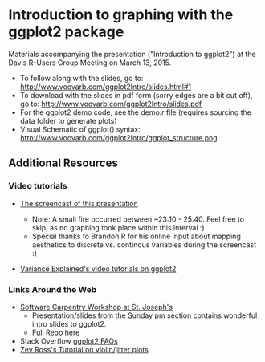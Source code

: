 # Introduction to graphing with the ggplot2 package

Materials accompanying the presentation ("Introduction to ggplot2") at the Davis R-Users Group Meeting on March 13, 2015.

* To follow along with the slides, go to: http://www.voovarb.com/ggplot2Intro/slides.html#1
* To download with the slides in pdf form (sorry edges are a bit cut off), go to: http://www.voovarb.com/ggplot2Intro/slides.pdf
* For the ggplot2 demo code, see the demo.r file (requires sourcing the data folder to generate plots)
* Visual Schematic of ggplot() syntax: http://www.voovarb.com/ggplot2Intro/ggplot_structure.png

## Additional Resources

### Video tutorials
 - [The screencast of this presentation](https://www.youtube.com/watch?v=SaJCKpYX5Lo)
    * Note: A small fire occurred between ~23:10 - 25:40.  Feel free to skip, as no graphing took place within this interval :)
    * Special thanks to Brandon R for his online input about mapping aesthetics to discrete vs. continous variables during the        screencast :)
   
 - [Variance Explained's video tutorials on ggplot2](http://varianceexplained.org/RData/lessons/lesson2/)

### Links Around the Web
 - [Software Carpentry Workshop at St. Joseph's](http://naupaka.github.io/2015-01-10-st_josephs/)
      * Presentation/slides from the Sunday pm section contains wonderful intro slides to ggplot2.
      * Full Repo [here](https://github.com/naupaka/2015-01-10-st_josephs)
 - Stack Overflow [ggplot2 FAQs](http://stackoverflow.com/questions/tagged/ggplot2?sort=faq)
 - [Zev Ross's Tutorial on violin/jitter plots](http://zevross.com/blog/2014/08/04/beautiful-plotting-in-r-a-ggplot2-cheatsheet-3/)


 
